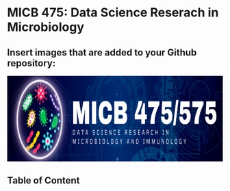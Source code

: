 # MICB 475: Data Science Reserach in Microbiology


## Insert images that are added to your Github repository:
<img src="assignments/475575banner-1.png" height="200" width="800">

## Table of Content ##

